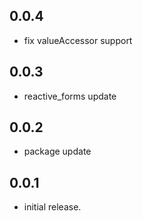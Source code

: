 ## 0.0.4

* fix valueAccessor support

## 0.0.3

* reactive_forms update

## 0.0.2

* package update

## 0.0.1

* initial release.
